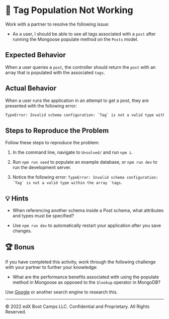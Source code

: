 # 🐛 Tag Population Not Working

Work with a partner to resolve the following issue:

* As a user, I should be able to see all tags associated with a `post` after running the Mongoose populate method on the `Posts` model.

## Expected Behavior

When a user queries a `post`, the controller should return the `post` with an array that is populated with the associated `tags`.

## Actual Behavior

When a user runs the application in an attempt to get a post, they are presented with the following error:

```sh
TypeError: Invalid schema configuration: `Tag` is not a valid type within the array `tags`
```

## Steps to Reproduce the Problem

Follow these steps to reproduce the problem:

1. In the command line, navigate to `Unsolved/` and run `npm i`.

2. Run `npm run seed` to populate an example database, or `npm run dev` to run the development server.

3. Notice the following error: ``TypeError: Invalid schema configuration: `Tag` is not a valid type within the array `tags``.

## 💡 Hints

* When referencing another schema inside a Post schema, what attributes and types must be specified?

* Use `npm run dev` to automatically restart your application after you save changes.

## 🏆 Bonus

If you have completed this activity, work through the following challenge with your partner to further your knowledge:

* What are the performance benefits associated with using the populate method in Mongoose as opposed to the `$lookup` operator in MongoDB?

Use [Google](https://www.google.com) or another search engine to research this.

---
© 2022 edX Boot Camps LLC. Confidential and Proprietary. All Rights Reserved.
